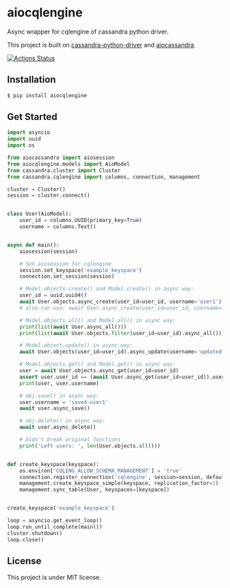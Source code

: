 # aiocqlengine
Async wrapper for cqlengine of cassandra python driver.

This project is built on [cassandra-python-driver](https://github.com/datastax/python-driver) and [aiocassandra](https://github.com/aio-libs/aiocassandra).

[![Actions Status](https://github.com/charact3/aiocqlengine/workflows/unittest/badge.svg)](https://github.com/charact3/aiocqlengine/actions)

## Installation
```sh
$ pip install aiocqlengine
```

## Get Started

```python
import asyncio
import uuid
import os

from aiocassandra import aiosession
from aiocqlengine.models import AioModel
from cassandra.cluster import Cluster
from cassandra.cqlengine import columns, connection, management

cluster = Cluster()
session = cluster.connect()


class User(AioModel):
    user_id = columns.UUID(primary_key=True)
    username = columns.Text()


async def main():
    aiosession(session)

    # Set aiosession for cqlengine
    session.set_keyspace('example_keyspace')
    connection.set_session(session)

    # Model.objects.create() and Model.create() in async way:
    user_id = uuid.uuid4()
    await User.objects.async_create(user_id=user_id, username='user1')
    # also can use: await User.async_create(user_id=user_id, username='user1)

    # Model.objects.all() and Model.all() in async way:
    print(list(await User.async_all()))
    print(list(await User.objects.filter(user_id=user_id).async_all()))

    # Model.object.update() in async way:
    await User.objects(user_id=user_id).async_update(username='updated-user1')

    # Model.objects.get() and Model.get() in async way:
    user = await User.objects.async_get(user_id=user_id)
    assert user.user_id == (await User.async_get(user_id=user_id)).user_id
    print(user, user.username)

    # obj.save() in async way:
    user.username = 'saved-user1'
    await user.async_save()

    # obj.delete() in async way:
    await user.async_delete()

    # Didn't break original functions
    print('Left users: ', len(User.objects.all()))


def create_keyspace(keyspace):
    os.environ['CQLENG_ALLOW_SCHEMA_MANAGEMENT'] = 'true'
    connection.register_connection('cqlengine', session=session, default=True)
    management.create_keyspace_simple(keyspace, replication_factor=1)
    management.sync_table(User, keyspaces=[keyspace])


create_keyspace('example_keyspace')

loop = asyncio.get_event_loop()
loop.run_until_complete(main())
cluster.shutdown()
loop.close()

```


## License
This project is under MIT license.
